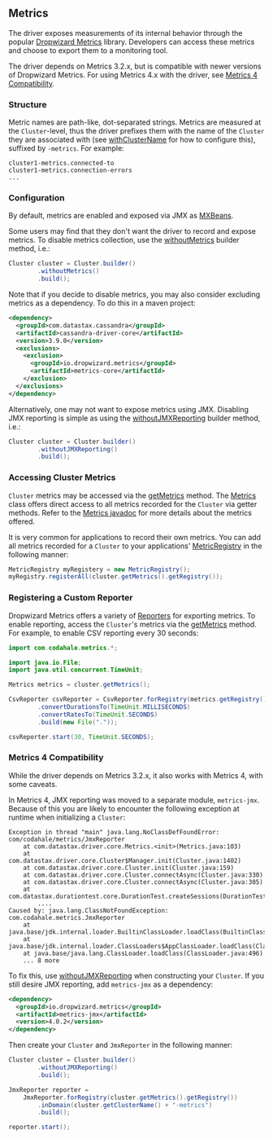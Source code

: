 ## Metrics

The driver exposes measurements of its internal behavior through the popular [Dropwizard Metrics]
library.  Developers can access these metrics and choose to export them to a monitoring tool.

The driver depends on Metrics 3.2.x, but is compatible with newer versions of Dropwizard Metrics.
For using Metrics 4.x with the driver, see [Metrics 4 Compatibility](#metrics-4-compatibility).

### Structure

Metric names are path-like, dot-separated strings.  Metrics are measured at the `Cluster`-level,
thus the driver prefixes them with the name of the `Cluster` they are associated with (see [withClusterName]
for how to configure this), suffixed by `-metrics`.  For example:

```
cluster1-metrics.connected-to
cluster1-metrics.connection-errors
...
```

### Configuration

By default, metrics are enabled and exposed via JMX as [MXBeans].

Some users may find that they don't want the driver to record and expose metrics.  To disable
metrics collection, use the [withoutMetrics] builder method, i.e.:

```java
Cluster cluster = Cluster.builder()
        .withoutMetrics()
        .build();
```

Note that if you decide to disable metrics, you may also consider excluding metrics as a dependency.
To do this in a maven project:

```xml
<dependency>
  <groupId>com.datastax.cassandra</groupId>
  <artifactId>cassandra-driver-core</artifactId>
  <version>3.9.0</version>
  <exclusions>
    <exclusion>
      <groupId>io.dropwizard.metrics</groupId>
      <artifactId>metrics-core</artifactId>
    </exclusion>
  </exclusions>
</dependency>
```

Alternatively, one may not want to expose metrics using JMX.  Disabling JMX reporting is simple
as using the [withoutJMXReporting] builder method, i.e.:

```java
Cluster cluster = Cluster.builder()
        .withoutJMXReporting()
        .build();
```

### Accessing Cluster Metrics

`Cluster` metrics may be accessed via the [getMetrics] method.  The [Metrics] class offers
direct access to all metrics recorded for the `Cluster` via getter methods.  Refer to
the [Metrics javadoc][Metrics] for more details about the metrics offered.

It is very common for applications to record their own metrics.  You can add all metrics
recorded for a `Cluster` to your applications' [MetricRegistry] in the following manner:

```java
MetricRegistry myRegistery = new MetricRegistry();
myRegistry.registerAll(cluster.getMetrics().getRegistry());
```

### Registering a Custom Reporter

Dropwizard Metrics offers a variety of [Reporters] for exporting metrics.  To enable reporting,
access the `Cluster`'s metrics via the [getMetrics] method.  For example, to enable CSV reporting
every 30 seconds:

```java
import com.codahale.metrics.*;

import java.io.File;
import java.util.concurrent.TimeUnit;

Metrics metrics = cluster.getMetrics();

CsvReporter csvReporter = CsvReporter.forRegistry(metrics.getRegistry())
        .convertDurationsTo(TimeUnit.MILLISECONDS)
        .convertRatesTo(TimeUnit.SECONDS)
        .build(new File("."));

csvReporter.start(30, TimeUnit.SECONDS);
```

### Metrics 4 Compatibility

While the driver depends on Metrics 3.2.x, it also works with Metrics 4, with some caveats.

In Metrics 4, JMX reporting was moved to a separate module, `metrics-jmx`.  Because of this you are
likely to encounter the following exception at runtime when initializing a `Cluster`:

```
Exception in thread "main" java.lang.NoClassDefFoundError: com/codahale/metrics/JmxReporter
	at com.datastax.driver.core.Metrics.<init>(Metrics.java:103)
	at com.datastax.driver.core.Cluster$Manager.init(Cluster.java:1402)
	at com.datastax.driver.core.Cluster.init(Cluster.java:159)
	at com.datastax.driver.core.Cluster.connectAsync(Cluster.java:330)
	at com.datastax.driver.core.Cluster.connectAsync(Cluster.java:305)
	at com.datastax.durationtest.core.DurationTest.createSessions(DurationTest.java:360)
        ....
Caused by: java.lang.ClassNotFoundException: com.codahale.metrics.JmxReporter
	at java.base/jdk.internal.loader.BuiltinClassLoader.loadClass(BuiltinClassLoader.java:582)
	at java.base/jdk.internal.loader.ClassLoaders$AppClassLoader.loadClass(ClassLoaders.java:185)
	at java.base/java.lang.ClassLoader.loadClass(ClassLoader.java:496)
	... 8 more
```

To fix this, use [withoutJMXReporting] when constructing your `Cluster`.  If you still desire JMX
reporting, add `metrics-jmx` as a dependency:

```xml
<dependency>
  <groupId>io.dropwizard.metrics</groupId>
  <artifactId>metrics-jmx</artifactId>
  <version>4.0.2</version>
</dependency>
```

Then create your `Cluster` and `JmxReporter` in the following manner:

```java
Cluster cluster = Cluster.builder()
        .withoutJMXReporting()
        .build();

JmxReporter reporter =
    JmxReporter.forRegistry(cluster.getMetrics().getRegistry())
        .inDomain(cluster.getClusterName() + "-metrics")
        .build();

reporter.start();
```

[Dropwizard Metrics]: http://metrics.dropwizard.io/3.2.2/manual/index.html
[Reporters]: http://metrics.dropwizard.io/3.2.2/manual/core.html#reporters
[MetricRegistry]: http://metrics.dropwizard.io/3.2.2/apidocs/com/codahale/metrics/MetricRegistry.html
[MXBeans]: https://docs.oracle.com/javase/tutorial/jmx/mbeans/mxbeans.html
[withClusterName]: https://docs.datastax.com/en/drivers/java/3.9/com/datastax/driver/core/Cluster.Builder.html#withClusterName-java.lang.String-
[withoutMetrics]: https://docs.datastax.com/en/drivers/java/3.9/com/datastax/driver/core/Cluster.Builder.html#withoutMetrics--
[withoutJMXReporting]: https://docs.datastax.com/en/drivers/java/3.9/com/datastax/driver/core/Cluster.Builder.html#withoutJMXReporting--
[getMetrics]: https://docs.datastax.com/en/drivers/java/3.9/com/datastax/driver/core/Cluster.html#getMetrics--
[Metrics]: http://docs.datastax.com/en/drivers/java/3.9/com/datastax/driver/core/Metrics.html
